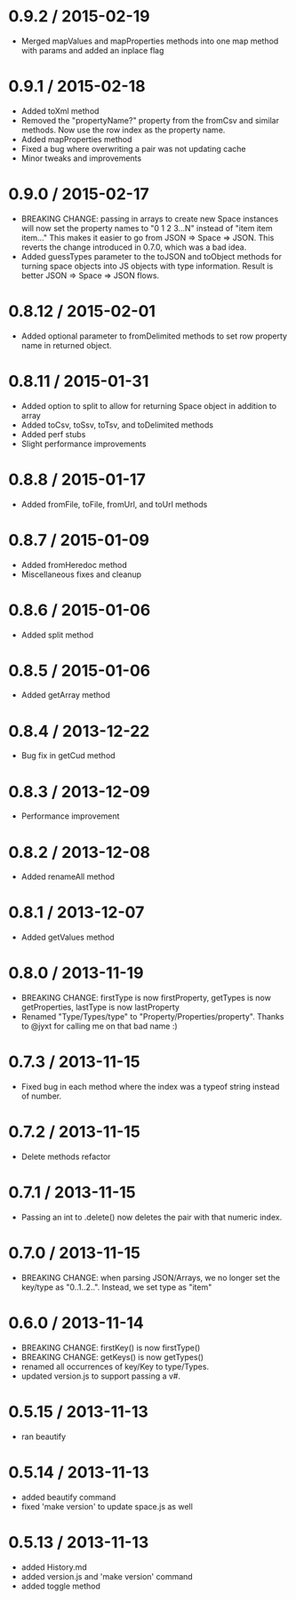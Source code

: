 0.9.2 / 2015-02-19
==================
- Merged mapValues and mapProperties methods into one map method with params and
  added an inplace flag

0.9.1 / 2015-02-18
==================
- Added toXml method
- Removed the "propertyName?" property from the fromCsv and similar methods. Now use
  the row index as the property name.
- Added mapProperties method
- Fixed a bug where overwriting a pair was not updating cache
- Minor tweaks and improvements

0.9.0 / 2015-02-17
==================
- BREAKING CHANGE: passing in arrays to create new Space instances will now set
the property names to "0 1 2 3...N" instead of "item item item..." This makes it
easier to go from JSON => Space => JSON. This reverts the change introduced in 0.7.0,
which was a bad idea.
- Added guessTypes parameter to the toJSON and toObject methods for turning
space objects into JS objects with type information. Result is better JSON => Space => JSON
flows.

0.8.12 / 2015-02-01
===================
- Added optional parameter to fromDelimited methods to set row property name in returned object.

0.8.11 / 2015-01-31
===================
- Added option to split to allow for returning Space object in addition to array
- Added toCsv, toSsv, toTsv, and toDelimited methods
- Added perf stubs
- Slight performance improvements

0.8.8 / 2015-01-17
==================
- Added fromFile, toFile, fromUrl, and toUrl methods

0.8.7 / 2015-01-09
==================
- Added fromHeredoc method
- Miscellaneous fixes and cleanup

0.8.6 / 2015-01-06
==================
- Added split method

0.8.5 / 2015-01-06
==================
- Added getArray method

0.8.4 / 2013-12-22
==================
- Bug fix in getCud method

0.8.3 / 2013-12-09
==================
- Performance improvement

0.8.2 / 2013-12-08
==================
- Added renameAll method

0.8.1 / 2013-12-07
==================
- Added getValues method

0.8.0 / 2013-11-19
==================
- BREAKING CHANGE: firstType is now firstProperty, getTypes is now getProperties, lastType is now lastProperty
- Renamed "Type/Types/type" to "Property/Properties/property". Thanks to @jyxt for calling me on that bad name :)

0.7.3 / 2013-11-15
==================
- Fixed bug in each method where the index was a typeof string instead of number.

0.7.2 / 2013-11-15
==================
- Delete methods refactor

0.7.1 / 2013-11-15
==================
- Passing an int to .delete() now deletes the pair with that numeric index.

0.7.0 / 2013-11-15
==================
- BREAKING CHANGE: when parsing JSON/Arrays, we no longer set the key/type as "0..1..2..". Instead, we set type as "item"

0.6.0 / 2013-11-14
==================
- BREAKING CHANGE: firstKey() is now firstType()
- BREAKING CHANGE: getKeys() is now getTypes()
- renamed all occurrences of key/Key to type/Types.
- updated version.js to support passing a v#.

0.5.15 / 2013-11-13
===================
- ran beautify

0.5.14 / 2013-11-13
===================
- added beautify command
- fixed 'make version' to update space.js as well

0.5.13 / 2013-11-13
===================
- added History.md
- added version.js and 'make version' command
- added toggle method

